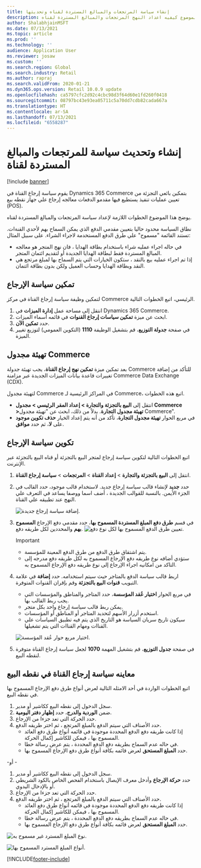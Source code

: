 ```yaml
---
title: إنشاء سياسة المرتجعات والمبالغ المستردة لقناه وتحديثها
description: يوضح هذا الموضوع كيفيه اعداد النهج المرتجعات والمبالغ المستردة لقناه.
author: ShalabhjainMSFT
ms.date: 07/13/2021
ms.topic: article
ms.prod: ''
ms.technology: ''
audience: Application User
ms.reviewer: josaw
ms.custom: ''
ms.search.region: Global
ms.search.industry: Retail
ms.author: rapraj
ms.search.validFrom: 2020-01-21
ms.dyn365.ops.version: Retail 10.0.9 update
ms.openlocfilehash: ca5797cfc2d92c4cbc98d3f64d60e1fd260f0418
ms.sourcegitcommit: 08797bc43e93ea05711c5a70dd7cdb82cada667a
ms.translationtype: HT
ms.contentlocale: ar-SA
ms.lasthandoff: 07/13/2021
ms.locfileid: "6558287"
---
```

# <a name="create-and-update-a-returns-and-refunds-policy-for-a-channel"></a>إنشاء وتحديث سياسة للمرتجعات والمبالغ المستردة لقناة

[!include [banner](includes/banner.md)]

يقوم سياسة إرجاع القناة في Dynamics 365 Commerce بتمكين بائعي التجزئة من تعيين عمليات تنفيذ يستطيع فيها مقدمو الدفعات معالجه إرجاع علي جهاز نقطه بيع (POS).  

يوضح هذا الموضوع الخطوات اللازمة لإعداد سياسة المرتجعات والمبالغ المستردة لقناه.

نطاق السياسة محدود حاليا بتعيين مقدمي الدفع الذي يمكن السماح بهم لأحدي القنةات. تستند القائمة "مسموح" علي طرق الدفع المستخدمة لاجراء الشراء. على سبيل المثال:

- في حاله اجراء عمليه شراء باستخدام بطاقة الهدايا ، فان نهج المتجر هو معالجه المبالغ المستردة فقط لبطاقة الهدايا الجديدة أو لتقديم ائتمان المتجر. 
- إذا تم اجراء عمليه بيع بالنقد ، ستكون الخيارات التي يتم السماح بها لمبلغ مرتجع هي النقد وبطاقة الهدايا وحساب العميل ولكن بدون بطاقة ائتمان. 

## <a name="enable-return-policy"></a>تمكين سياسة الإرجاع

لتمكين وظيفة سياسة إرجاع القناة في مركز Commerce الرئيسي، اتبع الخطوات التالية.

1. انتقل إلى مساحة عمل **إدارة الميزات** في Dynamics 365 Commerce.
1. ابحث عن ميزة **تمكين سياسات إرجاع القنوات** في قائمه أسماء الميزات.
1. حدد **تمكين الآن**.
1. في صفحة **جدولة التوزيع**، قم بتشغيل الوظيفة **1110** (التكوين العمومي) لتوزيع تغيير الميزة.

## <a name="initialize-the-commerce-scheduler"></a>تهيئة مجدول Commerce

بعد تمكين ميزة **تمكين نهج إرجاع القناة**، يجب تهيئة جدولة Commerce للتأكد من إضافة تغييرات قاعدة بيانات الميزات الجديدة عبر مزامنة Commerce Data Exchange (CDX). 

لتهيئة مجدول Commerce في المراكز الرئيسية لـ Commerce، اتبع هذه الخطوات.

- انتقل إلى **البيع بالتجزئة والتجارة \> إعداد المقر الرئيسي \> مجدول Commerce \>تهيئة مجدول التجارة**. بدلاً من ذلك، ابحث عن "تهيئة مجدول Commerce".
- في مربع الحوار **تهيئة مجدول التجارة**، تأكد من أنه يتم إعداد الخيار **حذف تكوين موجود** على **لا**، ثم حدد **موافق**.

## <a name="configure-return-policy"></a>تكوين سياسة الإرجاع

اتبع الخطوات التالية لتكوين سياسة إرجاع لمتجر البيع بالتجزئة أو قناه البيع بالتجزئة عبر الإنترنت.

1. انتقل إلى  **البيع بالتجزئة والتجارة** \> **إعداد القناة** \> **المرتجعات** \> **سياسة إرجاع القناة**.

1. حدد **جديد** لإنشاء قالب سياسة إرجاع جديد. لاستخدام قالب موجود، حدد القالب في الجزء الأيمن. بالنسبة للقوالب الجديدة ، أضف اسما ووصفا يساعد في التعرف علي النهج عند تطبيقه علي القناة.

   ![إضافة سياسة إرجاع جديدة.](media/Return-policy-page1.png)
     
   
1. في قسم **طرق دفع المبلغ المستردة المسموح بها**، حدد مقدمي دفع الإرجاع **المسموح بهم** والمحددين لكل طريقه دفع.
   ![تعيين طرق الدفع المسموح بها لكل نوع دفع.](media/Return-policy-page2.png)
   
    > [!IMPORTANT]
    > - يتم اشتقاق طرق الدفع من طرق الدفع المعينة للمؤسسة.
    > - ستؤدي أضافه نوع طريقه دفع الإرجاع المسموح به لكل طريقه دفع مدرجه إلى التاكد من امكانيه اجراء الإرجاع إلى نوع طريقه دفع الإرجاع المسموح به.
    
1. اربط قالب سياسة الدفع بالمتاجر حيث سيتم استخدامه. حدد **إضافة** في علامة التبويب **قنوات البيع بالتجزئة** وقم بإقران القنوات المتوفرة. 

    - في مربع الحوار **اختيار عُقد المؤسسة‬**، حدد المتاجر والمناطق والمؤسسات التي يجب ربط القالب بها.
    - يمكن ربط قالب سياسة إرجاع واحد بكل متجر.
    - استخدم أزرار الأسهم لتحديد المتاجر أو المناطق أو المؤسسات.
    - سيكون تاريخ سريان السياسة هو التاريخ الذي يتم فيه تطبيق السياسات علي القناات ومهام القناات التي يتم تشغيلها. 

    ![اختيار مربع حوار عُقد المؤسسة.](media/Return-policy-page3.png)

1. في صفحة **جدول التوزيع**، قم بتشغيل المهمة **1070** لجعل سياسة إرجاع القناة متوفرة لنقطه البيع.

## <a name="preview-the-channel-return-policy-in-the-pos"></a>معاينه سياسة إرجاع القناة في نقطه البيع

اتبع الخطوات الواردة في أحد الامثله التالية لعرض أنواع طرق دفع الإرجاع المسموح بها في نقطه البيع.

1. سجل الدخول إلى نقطه البيع ككاشير أو مدير.
1. ضمن **الوردية والدرج**، حدد **إظهار دفتر اليومية**.
1. حدد الحركة التي تعد جزءا من الإرجاع. 
1. حدد الأصناف التي سيتم الدفع بالمبلغ المرتجع ، ثم اختر طريقه الدفع.  
    - إذا كانت طريقه دفع الدفع المحددة موجودة في قائمه أنواع طرق دفع العائد المسموح بها ، فيمكن للكاشير إكمال الحركة.
    - في حاله عدم السماح بطريقه دفع الدفع المحددة ، يتم عرض رسالة خطا.
    - حدد **المبلغ المستحق** لعرض قائمه بكافة أنواع طرق دفع الإرجاع المسموح بها.

-أو -

1. سجل الدخول إلى نقطه البيع ككاشير أو مدير.
1. حدد **حركة الإرجاع** وأدخل معرف الإيصال باستخدام الفحص الخاص بالكود الشريطي أو بالإدخال اليدوي. 
1. حدد الحركة التي تعد جزءا من الإرجاع. 
1. حدد الأصناف التي سيتم الدفع بالمبلغ المرتجع ، ثم اختر طريقه الدفع.  
    - إذا كانت طريقه دفع الدفع المحددة موجودة في قائمه أنواع طرق دفع العائد المسموح بها ، فيمكن للكاشير إكمال الحركة.
    - في حاله عدم السماح بطريقه دفع الدفع المحددة ، يتم عرض رسالة خطا.
    - حدد **المبلغ المستحق** لعرض قائمه بكافة أنواع طرق دفع الإرجاع المسموح بها.

![نوع المبلغ المسترد غير مسموح به.](media/Return-policy-page6.png)



![أنواع المبلغ المسترد المسموح بها.](media/Return-policy-page5.png)


[!INCLUDE[footer-include](../includes/footer-banner.md)]
